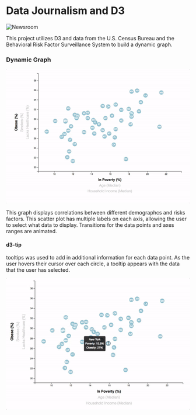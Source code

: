 # Data Journalism and D3

![Newsroom](https://media.giphy.com/media/v2xIous7mnEYg/giphy.gif)


This project utilizes D3 and data from the U.S. Census Bureau and the Behavioral Risk Factor Surveillance System to build a dynamic graph. 


### Dynamic Graph

![7-animated-scatter](Images/7-animated-scatter.gif)


This graph displays correlations between different demographcs and risks factors. This scatter plot has multiple labels on each axis, allowing the user to select what data to display. Transitions for the data points and axes ranges are animated. 

#### d3-tip

tooltips was used to add in additional information for each data point. As the user hovers their cursor over each circle, a tooltip appears with the data that the user has selected.


![8-tooltip](Images/8-tooltip.gif)

